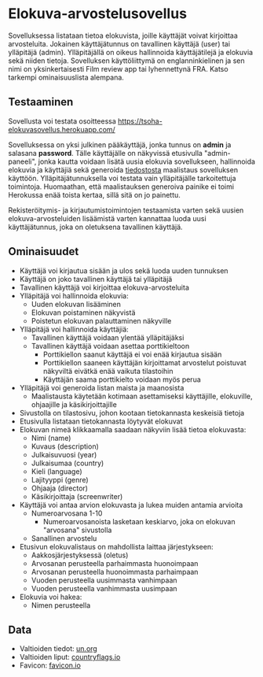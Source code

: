 # Elokuva-arvostelusovellus

Sovelluksessa listataan tietoa elokuvista, joille käyttäjät voivat kirjoittaa arvosteluita. Jokainen käyttäjätunnus on tavallinen käyttäjä (user) tai ylläpitäjä (admin). Ylläpitäjällä on oikeus hallinnoida käyttäjätilejä ja elokuvia sekä niiden tietoja. Sovelluksen käyttöliittymä on englanninkielinen ja sen nimi on yksinkertaisesti Film review app tai lyhennettynä FRA. Katso tarkempi ominaisuuslista alempana.

## Testaaminen

Sovellusta voi testata osoitteessa https://tsoha-elokuvasovellus.herokuapp.com/

Sovelluksessa on yksi julkinen pääkäyttäjä, jonka tunnus on **admin** ja salasana **password**. Tälle käyttäjälle on näkyvissä etusivulla "admin-paneeli", jonka kautta voidaan lisätä uusia elokuvia sovellukseen, hallinnoida elokuvia ja käyttäjiä sekä generoida [tiedostosta](https://github.com/rvrauhala/tsoha-elokuvasovellus/blob/main/data/countries.csv) maalistaus sovelluksen käyttöön. Ylläpitäjätunnuksella voi testata vain ylläpitäjälle tarkoitettuja toimintoja. Huomaathan, että maalistauksen generoiva painike ei toimi Herokussa enää toista kertaa, sillä sitä on jo painettu.

Rekisteröitymis- ja kirjautumistoimintojen testaamista varten sekä uusien elokuva-arvosteluiden lisäämistä varten kannattaa luoda uusi käyttäjätunnus, joka on oletuksena tavallinen käyttäjä.

## Ominaisuudet

- Käyttäjä voi kirjautua sisään ja ulos sekä luoda uuden tunnuksen
- Käyttäjä on joko tavallinen käyttäjä tai ylläpitäjä
- Tavallinen käyttäjä voi kirjoittaa elokuva-arvosteluita
- Ylläpitäjä voi hallinnoida elokuvia:
  - Uuden elokuvan lisääminen
  - Elokuvan poistaminen näkyvistä
  - Poistetun elokuvan palauttaminen näkyville
- Ylläpitäjä voi hallinnoida käyttäjiä:
  - Tavallinen käyttäjä voidaan ylentää ylläpitäjäksi
  - Tavallinen käyttäjä voidaan asettaa porttikieltoon
    - Porttikiellon saanut käyttäjä ei voi enää kirjautua sisään
    - Porttikiellon saaneen käyttäjän kirjoittamat arvostelut poistuvat näkyviltä eivätkä enää vaikuta tilastoihin
    - Käyttäjän saama porttikielto voidaan myös perua
- Ylläpitäjä voi generoida listan maista ja maanosista
  - Maalistausta käytetään kotimaan asettamiseksi käyttäjille, elokuville, ohjaajille ja käsikirjoittajille
- Sivustolla on tilastosivu, johon kootaan tietokannasta keskeisiä tietoja
- Etusivulla listataan tietokannasta löytyvät elokuvat
- Elokuvan nimeä klikkaamalla saadaan näkyviin lisää tietoa elokuvasta:
  - Nimi (name)
  - Kuvaus (description)
  - Julkaisuvuosi (year)
  - Julkaisumaa (country)
  - Kieli (language)
  - Lajityyppi (genre)
  - Ohjaaja (director)
  - Käsikirjoittaja (screenwriter)
- Käyttäjä voi antaa arvion elokuvasta ja lukea muiden antamia arvioita
  - Numeroarvosana 1-10
    - Numeroarvosanoista lasketaan keskiarvo, joka on elokuvan "arvosana" sivustolla
  - Sanallinen arvostelu
- Etusivun elokuvalistaus on mahdollista laittaa järjestykseen:
  - Aakkosjärjestyksessä (oletus)
  - Arvosanan perusteella parhaimmasta huonoimpaan
  - Arvosanan perusteella huonoimmasta parhaimpaan
  - Vuoden perusteella uusimmasta vanhimpaan
  - Vuoden perusteella vanhimmasta uusimpaan
- Elokuvia voi hakea:
  - Nimen perusteella

## Data
- Valtioiden tiedot: [un.org](https://www.un.org/en/about-us/member-states)
- Valtioiden liput: [countryflags.io](https://www.countryflags.io/)
- Favicon: [favicon.io](https://favicon.io/)